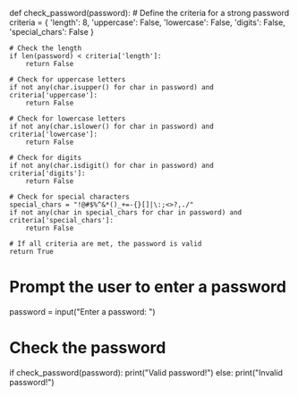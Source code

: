 def check_password(password):
    # Define the criteria for a strong password
    criteria = {
        'length': 8,
        'uppercase': False,
        'lowercase': False,
        'digits': False,
        'special_chars': False
    }

    # Check the length
    if len(password) < criteria['length']:
        return False

    # Check for uppercase letters
    if not any(char.isupper() for char in password) and criteria['uppercase']:
        return False

    # Check for lowercase letters
    if not any(char.islower() for char in password) and criteria['lowercase']:
        return False

    # Check for digits
    if not any(char.isdigit() for char in password) and criteria['digits']:
        return False

    # Check for special characters
    special_chars = "!@#$%^&*()_+=-{}[]|\:;<>?,./"
    if not any(char in special_chars for char in password) and criteria['special_chars']:
        return False

    # If all criteria are met, the password is valid
    return True

# Prompt the user to enter a password
password = input("Enter a password: ")

# Check the password
if check_password(password):
    print("Valid password!")
else:
    print("Invalid password!")
